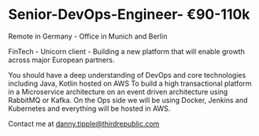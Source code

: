 # Senior-DevOps-Engineer- €90-110k
Remote in Germany - Office in Munich and Berlin

FinTech - Unicorn client - Building a new platform that will enable growth across major European partners.

You should have a deep understanding of DevOps and core technologies including Java, Kotlin hosted on AWS 
To build a high transactional platform in a Microservice architecture on an event driven architecture using RabbitMQ or Kafka. 
On the Ops side we will be using Docker, Jenkins and Kubernetes and everything will be hosted in AWS. 

Contact me at danny.tipple@thirdrepublic.com

